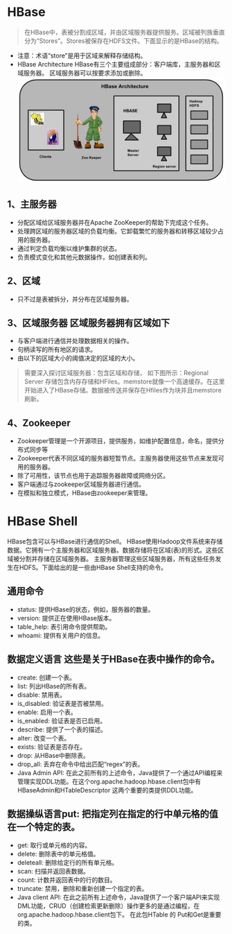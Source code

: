 # HBase
> 在HBase中，表被分割成区域，并由区域服务器提供服务。区域被列族垂直分为“Stores”。Stores被保存在HDFS文件。下面显示的是HBase的结构。
+ 注意：术语“store”是用于区域来解释存储结构。
+ HBase Architecture HBase有三个主要组成部分：客户端库，主服务器和区域服务器。
区域服务器可以按要求添加或删除。
![image](https://raw.githubusercontent.com/HejinYo/learn/master/assets/img/Hbase-001.jpg)

## 1、主服务器 
+ 分配区域给区域服务器并在Apache ZooKeeper的帮助下完成这个任务。
+ 处理跨区域的服务器区域的负载均衡。它卸载繁忙的服务器和转移区域较少占用的服务器。
+ 通过判定负载均衡以维护集群的状态。
+ 负责模式变化和其他元数据操作，如创建表和列。 

## 2、区域 
+ 只不过是表被拆分，并分布在区域服务器。 

## 3、区域服务器 区域服务器拥有区域如下 
+ 与客户端进行通信并处理数据相关的操作。
+ 句柄读写的所有地区的请求。
+ 由以下的区域大小的阈值决定的区域的大小。
> 需要深入探讨区域服务器：包含区域和存储，
 如下图所示：Regional Server 存储包含内存存储和HFiles。memstore就像一个高速缓存。在这里开始进入了HBase存储。数据被传送并保存在Hfiles作为块并且memstore刷新。 
 
## 4、Zookeeper
+ Zookeeper管理是一个开源项目，提供服务，如维护配置信息，命名，提供分布式同步等
+ Zookeeper代表不同区域的服务器短暂节点。主服务器使用这些节点来发现可用的服务器。
+ 除了可用性，该节点也用于追踪服务器故障或网络分区。
+ 客户端通过与zookeeper区域服务器进行通信。
+ 在模拟和独立模式，HBase由zookeeper来管理。


# HBase Shell 
HBase包含可以与HBase进行通信的Shell。 HBase使用Hadoop文件系统来存储数据。它拥有一个主服务器和区域服务器。数据存储将在区域(表)的形式。这些区域被分割并存储在区域服务器。 主服务器管理这些区域服务器，所有这些任务发生在HDFS。下面给出的是一些由HBase Shell支持的命令。
## 通用命令
+ status: 提供HBase的状态，例如，服务器的数量。
+ version: 提供正在使用HBase版本。
+ table_help: 表引用命令提供帮助。
+ whoami: 提供有关用户的信息。 

## 数据定义语言 这些是关于HBase在表中操作的命令。
+ create: 创建一个表。
+ list: 列出HBase的所有表。
+ disable: 禁用表。
+ is_disabled: 验证表是否被禁用。
+ enable: 启用一个表。
+ is_enabled: 验证表是否已启用。
+ describe: 提供了一个表的描述。
+ alter: 改变一个表。
+ exists: 验证表是否存在。
+ drop: 从HBase中删除表。
+ drop_all: 丢弃在命令中给出匹配“regex”的表。
+ Java Admin API: 在此之前所有的上述命令，Java提供了一个通过API编程来管理实现DDL功能。在这个org.apache.hadoop.hbase.client包中有HBaseAdmin和HTableDescriptor 这两个重要的类提供DDL功能。 

## 数据操纵语言put: 把指定列在指定的行中单元格的值在一个特定的表。
+ get: 取行或单元格的内容。
+ delete: 删除表中的单元格值。
+ deleteall: 删除给定行的所有单元格。
+ scan: 扫描并返回表数据。
+ count: 计数并返回表中的行的数目。
+ truncate: 禁用，删除和重新创建一个指定的表。
+ Java client API: 在此之前所有上述命令，Java提供了一个客户端API来实现DML功能，CRUD（创建检索更新删除）操作更多的是通过编程，在org.apache.hadoop.hbase.client包下。 在此包HTable 的 Put和Get是重要的类。

